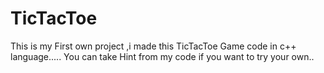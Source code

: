# TicTacToe
This is my First own project ,i made this TicTacToe Game code in c++ language..... You can take Hint from my code if you want to try your own..
